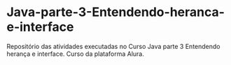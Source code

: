 # Java-parte-3-Entendendo-heranca-e-interface
Repositório das atividades executadas no Curso Java parte 3 Entendendo herança e interface. Curso da plataforma Alura.
